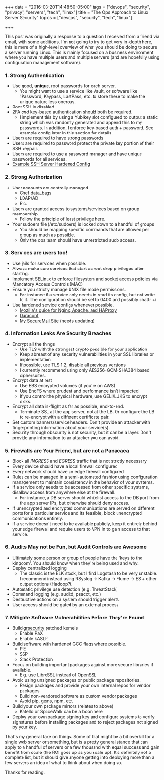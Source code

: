 +++
date = "2016-03-20T14:48:50-05:00"
tags = ["devops", "security", "privacy", "servers", "tech", "linux"]
title = "The Ops Approach to Linux Server Security"
topics = ["devops", "security", "tech", "linux"]

+++

This post was originally a response to a question I received from a
friend via email, with some additions.  I'm not going to try to get very
in-depth here, this is more of a high-level overview of what you should
be doing to secure a server running Linux.  This is mainly focused on a
business environment where you have multiple users and multiple servers
(and are hopefully using configuration management software).

### 1. Strong Authentication

* Use good, **unique**, root passwords for each server.
  - You might want to use a service like Vault, or software like
    1Password, Keypass, LastPass, etc. to store these to make the unique
    nature less onerous.
* Root SSH is disabled.
* 2FA *and* key-based authentication should both be required.
  - I implement this by using a Yubikey slot configured to output a
    static string which was randomly generated and append this to my
    passwords.  In addition, I enforce key-based auth + password.  See
    example config later in this section for details.
* Users are required to have strong passwords
* Users are required to password protect the private key portion of
   their SSH keypair.
* Users are required to use a password manager and have unique passwords
  for all services.
* [Example SSH Server Hardened
  Config](https://gist.github.com/Tristor/6d589939ee43e8956a94)


### 2. Strong Authorization

* User accounts are centrally managed
  - Chef data_bags
  - LDAP/AD
  - Etc.
* Users are granted access to systems/services based on group
  membership.
  - Follow the principle of least privilege here.
* Your sudoers file (/etc/sudoers) is locked down to a handful of groups
  - You should be mapping specific commands that are allowed per group
    as much as possible.
  - Only the ops team should have unrestricted sudo access.

### 3. Services are users too!

* Use jails for services when possible.
* Always make sure services that start as root drop privileges after
  starting.
* Implement SELinux to [enforce](http://stopdisablingselinux.com/) filesystem and socket access policies via Mandatory Access Controls (MAC)
* Ensure you strictly manage UNIX file mode permissions.
  - For instance if a service only needs to read its config, but not
    write to it.  The configuration should be set to 0400 and possibly
    chattr +i
* Use hardened service configs whenever possible.
  - [Mozilla's guide for Nginx, Apache, and
    HAProxy](https://wiki.mozilla.org/Security/Server_Side_TLS)
  - [Duraconf](https://github.com/ioerror/duraconf)
  - [My SecureMail Site](http://securemail.tristor.ro/#!index.md) (needs
    updating)

### 4. Information Leaks **Are** Security Breaches

* Encrypt all the things
  - Use TLS with the strongest crypto possible for your application
  - Keep abreast of any security vulnerabilities in your SSL libraries
    or implementation
  - If possible, use TLS 1.2, disable all previous versions
  - I currently recommend using only AES256-GCM-SHA384 based
    ciphersuites.
* Encrypt data at rest
  - Use EBS encrypted volumes (if you're on AWS)
  - Use EncFS where prudent and performance isn't impacted
  - If you control the physical hardware, use GELI/LUKS to encrypt
    disks.
* Encrypt all data in-flight as far as possible, end-to-end.  
  - Terminate SSL at the app server, not at the LB.  Or configure the LB
    to re-encrypt with a different certificate pair.
* Set custom banners/service headers.  Don't provide an attacker with
  fingerprinting information about your service(s).
* Security through obscurity is not security, but it can be a layer.
  Don't provide any information to an attacker you can avoid.

### 5. Firewalls are Your Friend, but are not a Panacaea

* Block all *INGRESS* and *EGRESS* traffic that is not strictly
  necessary
* Every device should have a local firewall configured
* Every network should have an edge firewall configured
* Rules can be managed in a semi-automated fashion using configuration
  management to maintain consistency in the behavior of your systems.
* If a service only needs to be accessed from other specific systems,
  disallow access from anywhere else at the firewall.
  - For instance, a DB server should whitelist access to the DB port
    from the app server IPs, but otherwise should deny access.
* If unencrypted and encrypted communications are served on different
  ports for a particular service and its feasible, block unencrypted
communications entirely.
* If a service doesn't need to be available publicly, keep it entirely
  behind your edge firewall and require users to VPN in to gain access
to that service.

### 6. Audits May not be Fun, but Audit Controls are Awesome

* Ultimately some person or group of people have the 'keys to the
  kingdom'.  You should know when they're being used and why.
* Deploy centralized logging
  - The classic is the ELK stack, but I find Logstash to be very
    unstable.  I recommend instead using RSyslog -> Kafka -> Flume ->
    ES + other output options (Hadoop?). 
* Automatic privilege use detection (e.g. ThreatStack)
* Command logging (e.g. auditd, psacct, etc.)
* Destructive actions on a system should trigger alerts
* User access should be gated by an external process

### 7. Mitigate Software Vulnerabilities Before They're Found

* Build [grsecurity](https://grsecurity.net/) patched kernels
  - Enable PaX
  - Enable kASLR
* Build software with [hardened GCC
  flags](https://wiki.gentoo.org/wiki/Hardened/FAQ#Do_I_need_to_pass_any_flags_to_LDFLAGS.2FCFLAGS_in_order_to_turn_on_hardened_building.3F)
where possible.
  - PIE
  - SSP
  - Stack Protection
* Focus on building important packages against more secure libraries if
  available.
  - E.g. use LibreSSL instead of OpenSSL
* Avoid using unsigned packages or public package repositories.
  - Resign packages and provide your own internal repos for vendor
    packages
  - Build non-vendored software as custom vendor packages
  - Avoid pip, gems, npm, etc.
* Build your own package mirrors (relates to above)
  - Katello or SpaceWalk can be a boon here
* Deploy your own package signing key and configure systems to verify
  signatures before installing packages and to reject packages not
  signed by your key. 


That's my general take on things.  Some of that might be a bit overkill
for a single web server or something, but is a pretty general stance
that can apply to a handful of servers or a few thousand with equal
success and gain benefit from scale (the ROI goes up as you scale up).
It's definitely not a complete list, but it should give anyone getting
into deploying more than a few servers an idea of what to think about
when doing so.

Thanks for reading.

